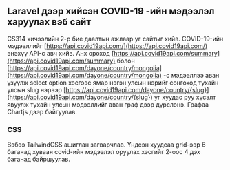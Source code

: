 ## Laravel дээр хийсэн COVID-19 -ийн мэдээлэл харуулах вэб сайт
CS314 хичээлийн 2-р бие даалтын ажлаар уг сайтыг хийв.
COVID-19-ийн мэдээллийг [https://api.covid19api.com/](https://api.covid19api.com/) энэхүү API-с авч хийв.
Анх ороход [https://api.covid19api.com/summary](https://api.covid19api.com/summary) болон [https://api.covid19api.com/dayone/country/mongolia](https://api.covid19api.com/dayone/country/mongolia) -с мэдээллээ аван үзүүлж select option хэсгээс ямар нэгэн улсын нэрийг сонгоход тухайн улсын slug нэрээр [https://api.covid19api.com/dayone/country/{slug}](https://api.covid19api.com/dayone/country/{slug}) уг хуудас руу хүсэлт явуулж тухайн улсын мэдээллийг аван граф дээр дүрслэнэ.
Графаа Chartjs дээр байгуулав.
### CSS
Вэбээ TailwindCSS ашиглан загварчлав.
Үндсэн хуудсаа grid-ээр 6 баганад хуваан covid-ийн мэдээлэл оруулах хэсгийг 2-оос 4 дэх баганад байршуулав.